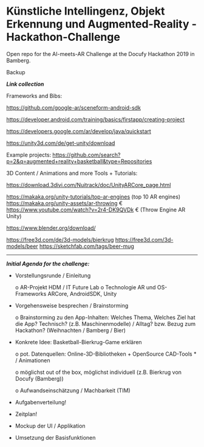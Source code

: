 # Künstliche Intellingenz, Objekt Erkennung und Augmented-Reality - Hackathon-Challenge

Open repo for the AI-meets-AR Challenge at the Docufy Hackathon 2019 in Bamberg.




Backup

***Link collection***

Frameworks and Bibs:

https://github.com/google-ar/sceneform-android-sdk

https://developer.android.com/training/basics/firstapp/creating-project

https://developers.google.com/ar/develop/java/quickstart

https://unity3d.com/de/get-unity/download

Example projects: https://github.com/search?p=2&q=augmented+reality+basketball&type=Repositories

3D Content / Animations and more Tools + Tutorials:

https://download.3divi.com/Nuitrack/doc/UnityARCore_page.html

https://makaka.org/unity-tutorials/top-ar-engines  (top 10 AR engines)
https://makaka.org/unity-assets/ar-throwing €
https://www.youtube.com/watch?v=2r4-DK9QVDk € (Throw Engine AR Unity)



https://www.blender.org/download/

https://free3d.com/de/3d-models/bierkrug https://free3d.com/3d-models/beer
https://sketchfab.com/tags/beer-mug

___
***Initial Agenda for the challenge:***

-	Vorstellungsrunde / Einleitung

    o	AR-Projekt HDM / IT Future Lab
    o	Technologie AR und OS-Frameworks ARCore, AndroidSDK, Unity

-	Vorgehensweise besprechen / Brainstorming

    o	Brainstorming zu den App-Inhalten: Welches Thema, Welches Ziel hat die App?
      Technisch? (z.B. Maschinenmodelle) / Alltag? bzw. Bezug zum Hackathon? (Weihnachten / Bamberg / Bier) 
- Konkrete Idee: Basketball-Bierkrug-Game erklären

    o pot. Datenquellen: Online-3D-Bibliotheken + OpenSource CAD-Tools *  / Animationen 
    
    o möglichst out of the box, möglichst individuell (z.B. Bierkrug von Docufy (Bamberg))
    
    o	Aufwandseinschätzung / Machbarkeit (TIM)
    
- Aufgabenverteilung!
-	Zeitplan!
-	Mockup der UI / Applikation
-	Umsetzung der Basisfunktionen

